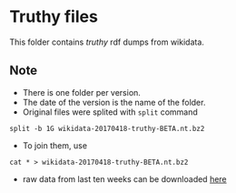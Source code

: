Truthy files
============

This folder contains *truthy* rdf dumps from wikidata.

Note
----
*   There is one folder per version.
*   The date of the version is the name of the folder.
*   Original files were splited with `split` command
```
split -b 1G wikidata-20170418-truthy-BETA.nt.bz2
```
*   To join them, use
```
cat * > wikidata-20170418-truthy-BETA.nt.bz2
```
*   raw data from last ten weeks can be downloaded [here](https://dumps.wikimedia.org/wikidatawiki/entities/)
